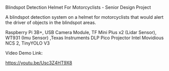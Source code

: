 Blindspot Detection Helmet For Motorcyclists - Senior Design Project

A blindspot detection system on a helmet for motorcyclists that would alert the driver of objects in the blindspot areas.

Raspberry Pi 3B+, USB Camera Module, TF Mini Plus x2 (Lidar Sensor), WT931 (Imu Sensor) ,Texas Instruments DLP Pico Projector
Intel Movidious NCS 2, TinyYOLO V3

Video Demo Link:

https://youtu.be/Usc3Z4HT9X8

